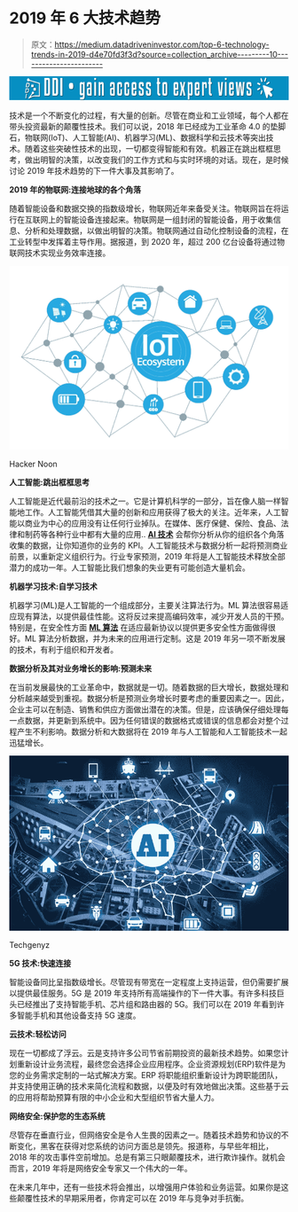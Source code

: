 # 2019 年 6 大技术趋势

> 原文：<https://medium.datadriveninvestor.com/top-6-technology-trends-in-2019-d4e70fd3f3d?source=collection_archive---------10----------------------->

[![](img/5670ac9a439c788b1c543cb768d4035b.png)](http://www.track.datadriveninvestor.com/1B9E)

技术是一个不断变化的过程，有大量的创新。尽管在商业和工业领域，每个人都在带头投资最新的颠覆性技术。我们可以说，2018 年已经成为工业革命 4.0 的垫脚石，物联网(IoT)、人工智能(AI)、机器学习(ML)、数据科学和云技术等突出技术。随着这些突破性技术的出现，一切都变得智能和有效。机器正在跳出框框思考，做出明智的决策，以改变我们的工作方式和与实时环境的对话。现在，是时候讨论 2019 年技术趋势的下一件大事及其影响了。

**2019 年的物联网:连接地球的各个角落**

随着智能设备和数据交换的指数级增长，物联网近年来备受关注。物联网旨在将运行在互联网上的智能设备连接起来。物联网是一组封闭的智能设备，用于收集信息、分析和处理数据，以做出明智的决策。物联网通过自动化控制设备的流程，在工业转型中发挥着主导作用。据报道，到 2020 年，超过 200 亿台设备将通过物联网技术实现业务效率连接。

![](img/4f5ba62688fd4f0a2e9f85c2cd2e0e8d.png)

Hacker Noon

**人工智能:跳出框框思考**

人工智能是近代最前沿的技术之一。它是计算机科学的一部分，旨在像人脑一样智能地工作。人工智能凭借其大量的创新和应用获得了极大的关注。近年来，人工智能以商业为中心的应用没有让任何行业掉队。在媒体、医疗保健、保险、食品、法律和制药等各种行业中都有大量的应用.. [**AI 技术**](https://www.livemint.com/AI/JmbpuZYmf9Ul6pxg1JLyvI/Over-4000-AI-job-roles-vacant-on-talent-shortage-Report.html) 会帮你分析从你的组织各个角落收集的数据，让你知道你的业务的 KPI。人工智能技术与数据分析一起将预测商业前景，以重新定义组织行为。行业专家预测，2019 年将是人工智能技术释放全部潜力的成功一年。人工智能比我们想象的失业更有可能创造大量机会。

**机器学习技术:自学习技术**

机器学习(ML)是人工智能的一个组成部分，主要关注算法行为。ML 算法很容易适应现有算法，以提供最佳性能。这将反过来提高编码效率，减少开发人员的干预。特别是，在安全性方面 [**ML 算法**](https://www.forbes.com/sites/allbusiness/2018/10/20/machine-learning-artificial-intelligence-could-transform-business/amp/) 在适应最新协议以提供更多安全性方面做得很好。ML 算法分析数据，并为未来的应用进行定制。这是 2019 年另一项不断发展的技术，有利于组织和开发者。

**数据分析及其对业务增长的影响:预测未来**

在当前发展最快的工业革命中，数据就是一切。随着数据的巨大增长，数据处理和分析越来越受到重视。数据分析是预测业务增长时要考虑的重要因素之一。因此，企业主可以在制造、销售和供应方面做出潜在的决策。但是，应该确保仔细处理每一点数据，并更新到系统中。因为任何错误的数据格式或错误的信息都会对整个过程产生不利影响。数据分析和大数据将在 2019 年与人工智能和人工智能技术一起迅猛增长。

![](img/f85cf0459eb8c0bfdd0f24f260bcb421.png)

Techgenyz

**5G 技术:快速连接**

智能设备同比呈指数级增长。尽管现有带宽在一定程度上支持运营，但仍需要扩展以提供最佳服务。5G 是 2019 年支持所有高端操作的下一件大事。有许多科技巨头已经推出了支持智能手机、芯片组和路由器的 5G。我们可以在 2019 年看到许多智能手机和其他设备支持 5G 速度。

**云技术:轻松访问**

现在一切都成了浮云。云是支持许多公司节省前期投资的最新技术趋势。如果您计划重新设计业务流程，最终您会选择企业应用程序。企业资源规划(ERP)软件是为您的业务需求定制的一站式解决方案。ERP 将职能组织重新设计为跨职能团队，并支持使用正确的技术来简化流程和数据，以便及时有效地做出决策。这些基于云的应用将帮助预算有限的中小企业和大型组织节省大量人力。

**网络安全:保护您的生态系统**

尽管存在垂直行业，但网络安全是令人生畏的因素之一。随着技术趋势和协议的不断变化，黑客在获得对您系统的访问方面总是领先。报道称，与早些年相比，2018 年的攻击事件空前增加。总是有第三只眼颠覆技术，进行欺诈操作。就机会而言，2019 年将是网络安全专家又一个伟大的一年。

在未来几年中，还有一些技术将会推出，以增强用户体验和业务运营。如果你是这些颠覆性技术的早期采用者，你肯定可以在 2019 年与竞争对手抗衡。